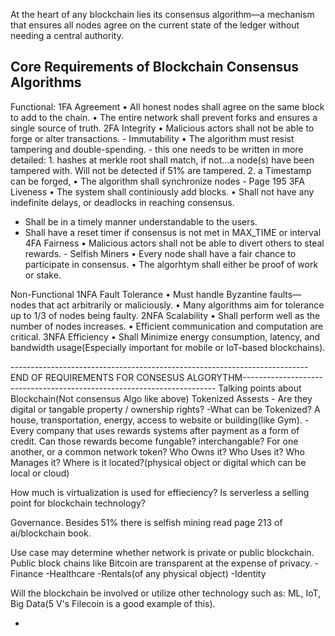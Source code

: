 At the heart of any blockchain lies its consensus algorithm—a mechanism that ensures all nodes agree on the current state of the ledger without needing a central authority.

Core Requirements of Blockchain Consensus Algorithms
-------------------------------------------------------
Functional:
1FA Agreement
• 	All honest nodes shall agree on the same block to add to the chain.
• 	The entire network shall prevent forks and ensures a single source of truth.
2FA Integrity
• 	Malicious actors shall not be able to forge or alter transactions. - Immutability
• 	The algorithm must resist tampering and double-spending. 
          - this one needs to be written in more detailed: 1. hashes at merkle root shall match, if not...a node(s) have been tampered with. Will not be detected if 51% are tampered.
                                                           2. a Timestamp can be forged,
• 	The algorithm shall synchronize nodes - Page 195 
3FA Liveness
• 	The system shall continiously  add blocks.
• 	Shall not have any indefinite delays, or deadlocks in reaching consensus.
- Shall be in a timely manner understandable to the users.
- Shall have a reset timer if consensus is not met in MAX_TIME or interval
4FA Fairness
• 	Malicious actors shall not be able to divert others to steal rewards. - Selfish Miners
• 	Every node shall have a fair chance to participate in consensus.
• 	The algorhtym shall either be proof of work or stake.

Non-Functional
1NFA Fault Tolerance
• 	Must handle Byzantine faults—nodes that act arbitrarily or maliciously.
• 	Many algorithms aim for tolerance up to 1/3 of nodes being faulty.
2NFA Scalability
• 	Shall perform well as the number of nodes increases.
• 	Efficient communication and computation are critical.
3NFA Efficiency
• 	Shall Minimize energy consumption, latency, and bandwidth usage(Especially important for mobile or IoT-based blockchains).



--------------------------------------------------------------------------END OF REQUIREMENTS FOR CONSESUS ALGORYTHM-----------------------------------------------------------------------
Talking points about Blockchain(Not consensus Algo like above)
Tokenized Assests - Are they digital or tangable property / ownership rights?
                        -What can be Tokenized? A house, transportation, energy, access to website or building(like Gym).
                        -Every company that uses rewards systems after payment as a form of credit. Can those rewards become fungable? interchangable? For one another, or a common network token?
                  Who Owns it? Who Uses it? Who Manages it?
                  Where is it located?(physical object or digital which can be local or cloud)

How much is virtualization is used for effieciency? Is serverless a selling point for blockchain technology?

Governance. Besides 51% there is selfish mining read page 213 of ai/blockchain book.

Use case may determine whether network is private or public blockchain. Public block chains like Bitcoin are transparent at the expense of privacy.
 -Finance
 -Healthcare
 -Rentals(of any physical object)
 -Identity

 Will the blockchain be involved or utilize other technology such as: ML, IoT, Big Data(5 V's Filecoin is a good example of this).


 -
